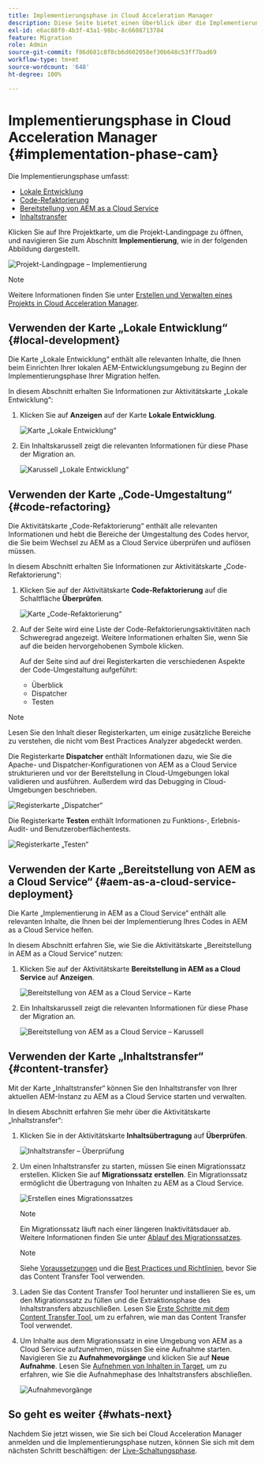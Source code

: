 ```yaml
---
title: Implementierungsphase in Cloud Acceleration Manager
description: Diese Seite bietet einen Überblick über die Implementierungsphase in Cloud Acceleration Manager.
exl-id: e6ac88f0-4b3f-43a1-98bc-8c6608713784
feature: Migration
role: Admin
source-git-commit: f86d681c8f8cb6d602058ef30b648c53ff7bad69
workflow-type: tm+mt
source-wordcount: '648'
ht-degree: 100%

---
```


# Implementierungsphase in Cloud Acceleration Manager {#implementation-phase-cam}

Die Implementierungsphase umfasst:

* [Lokale Entwicklung](#local-development)
* [Code-Refaktorierung](#code-refactoring)
* [Bereitstellung von AEM as a Cloud Service](#aem-as-a-cloud-service-deployment)
* [Inhaltstransfer](#content-transfer)


Klicken Sie auf Ihre Projektkarte, um die Projekt-Landingpage zu öffnen, und navigieren Sie zum Abschnitt **Implementierung**, wie in der folgenden Abbildung dargestellt.

![Projekt-Landingpage – Implementierung](/help/journey-migration/cloud-acceleration-manager/assets/implementation-1.png)

>[!NOTE]
>Weitere Informationen finden Sie unter [Erstellen und Verwalten eines Projekts in Cloud Acceleration Manager](getting-started-cam.md#create-project).


## Verwenden der Karte „Lokale Entwicklung“ {#local-development}

Die Karte „Lokale Entwicklung“ enthält alle relevanten Inhalte, die Ihnen beim Einrichten Ihrer lokalen AEM-Entwicklungsumgebung zu Beginn der Implementierungsphase Ihrer Migration helfen.

In diesem Abschnitt erhalten Sie Informationen zur Aktivitätskarte „Lokale Entwicklung“:

1. Klicken Sie auf **Anzeigen** auf der Karte **Lokale Entwicklung**.

   ![Karte „Lokale Entwicklung“](/help/journey-migration/cloud-acceleration-manager/assets/implementation-2.png)

1. Ein Inhaltskarussell zeigt die relevanten Informationen für diese Phase der Migration an.

   ![Karussell „Lokale Entwicklung“](/help/journey-migration/cloud-acceleration-manager/assets/implementation-3.png)


## Verwenden der Karte „Code-Umgestaltung“ {#code-refactoring}

Die Aktivitätskarte „Code-Refaktorierung“ enthält alle relevanten Informationen und hebt die Bereiche der Umgestaltung des Codes hervor, die Sie beim Wechsel zu AEM as a Cloud Service überprüfen und auflösen müssen.

In diesem Abschnitt erhalten Sie Informationen zur Aktivitätskarte „Code-Refaktorierung“:

1. Klicken Sie auf der Aktivitätskarte **Code-Refaktorierung** auf die Schaltfläche **Überprüfen**.

   ![Karte „Code-Refaktorierung“](/help/journey-migration/cloud-acceleration-manager/assets/implementation-4.png)

1. Auf der Seite wird eine Liste der Code-Refaktorierungsaktivitäten nach Schweregrad angezeigt. Weitere Informationen erhalten Sie, wenn Sie auf die beiden hervorgehobenen Symbole klicken.

   Auf der Seite sind auf drei Registerkarten die verschiedenen Aspekte der Code-Umgestaltung aufgeführt:

   * Überblick
   * Dispatcher
   * Testen

>[!NOTE]
>Lesen Sie den Inhalt dieser Registerkarten, um einige zusätzliche Bereiche zu verstehen, die nicht vom Best Practices Analyzer abgedeckt werden.

Die Registerkarte **Dispatcher** enthält Informationen dazu, wie Sie die Apache- und Dispatcher-Konfigurationen von AEM as a Cloud Service strukturieren und vor der Bereitstellung in Cloud-Umgebungen lokal validieren und ausführen. Außerdem wird das Debugging in Cloud-Umgebungen beschrieben.

![Registerkarte „Dispatcher“](/help/journey-migration/cloud-acceleration-manager/assets/coderefactoring-2.png)

Die Registerkarte **Testen** enthält Informationen zu Funktions-, Erlebnis-Audit- und Benutzeroberflächentests.

![Registerkarte „Testen“](/help/journey-migration/cloud-acceleration-manager/assets/coderefactoring-3.png)


## Verwenden der Karte „Bereitstellung von AEM as a Cloud Service“ {#aem-as-a-cloud-service-deployment}

Die Karte „Implementierung in AEM as a Cloud Service“ enthält alle relevanten Inhalte, die Ihnen bei der Implementierung Ihres Codes in AEM as a Cloud Service helfen.

In diesem Abschnitt erfahren Sie, wie Sie die Aktivitätskarte „Bereitstellung in AEM as a Cloud Service“ nutzen:

1. Klicken Sie auf der Aktivitätskarte **Bereitstellung in AEM as a Cloud Service** auf **Anzeigen**.

   ![Bereitstellung von AEM as a Cloud Service – Karte](/help/journey-migration/cloud-acceleration-manager/assets/implementation-6.png)

1. Ein Inhaltskarussell zeigt die relevanten Informationen für diese Phase der Migration an.

   ![Bereitstellung von AEM as a Cloud Service – Karussell](/help/journey-migration/cloud-acceleration-manager/assets/aem-deployment-card.png)


## Verwenden der Karte „Inhaltstransfer“ {#content-transfer}

Mit der Karte „Inhaltstransfer“ können Sie den Inhaltstransfer von Ihrer aktuellen AEM-Instanz zu AEM as a Cloud Service starten und verwalten.

In diesem Abschnitt erfahren Sie mehr über die Aktivitätskarte „Inhaltstransfer“:

1. Klicken Sie in der Aktivitätskarte **Inhaltsübertragung** auf **Überprüfen**. 

   ![Inhaltstransfer – Überprüfung](/help/journey-migration/cloud-acceleration-manager/assets/contenttransfer-1.png)

1. Um einen Inhaltstransfer zu starten, müssen Sie einen Migrationssatz erstellen. Klicken Sie auf **Migrationssatz erstellen**. Ein Migrationssatz ermöglicht die Übertragung von Inhalten zu AEM as a Cloud Service.

   ![Erstellen eines Migrationssatzes](/help/journey-migration/cloud-acceleration-manager/assets/contenttransfer-2.png)

   >[!NOTE]
   >Ein Migrationssatz läuft nach einer längeren Inaktivitätsdauer ab. Weitere Informationen finden Sie unter [Ablauf des Migrationssatzes](/help/journey-migration/content-transfer-tool/using-content-transfer-tool/overview-content-transfer-tool.md#migration-set-expiry).

   >[!NOTE]
   >Siehe [Voraussetzungen](https://experienceleague.adobe.com/docs/experience-manager-cloud-service/content/migration-journey/cloud-migration/content-transfer-tool/prerequisites-content-transfer-tool.html?lang=de) und die [Best Practices und Richtlinien](https://experienceleague.adobe.com/docs/experience-manager-cloud-service/content/migration-journey/cloud-migration/content-transfer-tool/overview-content-transfer-tool.html?lang=de), bevor Sie das Content Transfer Tool verwenden.

1. Laden Sie das Content Transfer Tool herunter und installieren Sie es, um den Migrationssatz zu füllen und die Extraktionsphase des Inhaltstransfers abzuschließen. Lesen Sie [Erste Schritte mit dem Content Transfer Tool](https://experienceleague.adobe.com/docs/experience-manager-cloud-service/content/migration-journey/cloud-migration/content-transfer-tool/getting-started-content-transfer-tool.html?lang=de), um zu erfahren, wie man das Content Transfer Tool verwendet.

1. Um Inhalte aus dem Migrationssatz in eine Umgebung von AEM as a Cloud Service aufzunehmen, müssen Sie eine Aufnahme starten. Navigieren Sie zu **Aufnahmevorgänge** und klicken Sie auf **Neue Aufnahme**. Lesen Sie [Aufnehmen von Inhalten in Target](/help/journey-migration/content-transfer-tool/using-content-transfer-tool/ingesting-content.md), um zu erfahren, wie Sie die Aufnahmephase des Inhaltstransfers abschließen.

   ![Aufnahmevorgänge](/help/journey-migration/cloud-acceleration-manager/assets/contenttransfer-3.png)

<!--### Estimating Content Transfer Time {#calculating}

A Content Transfer Tool calculator has been provided to estimate how long it could take to complete the content transfer activity. You can use the content repository size slider to select the size that applies to your project. The transfer times vary for the extraction and ingestion phases. 

   ![Content Transfer Tool calculator](/help/journey-migration/cloud-acceleration-manager/assets/contenttransfer-4.png)

   >[!NOTE]
   >These times are estimates only. Factor such as network speeds and time to scale up instances have not been accounted for in these estimates.

To estimate the size of the AEM Repository, you can run the Disk Usage report under `http://HOST:PORT/etc/reports/diskusage.html`. 

You can also estimate the size of specific repository paths by using the `path` parameter, for example, `http://HOST:PORT/etc/reports/diskusage.html?path=/content/dam`. -->

## So geht es weiter {#whats-next}

Nachdem Sie jetzt wissen, wie Sie sich bei Cloud Acceleration Manager anmelden und die Implementierungsphase nutzen, können Sie sich mit dem nächsten Schritt beschäftigen: der [Live-Schaltungsphase](https://experienceleague.adobe.com/docs/experience-manager-cloud-service/content/migration-journey/cloud-acceleration-manager/using-cam/cam-golive-phase.html?lang=de).
